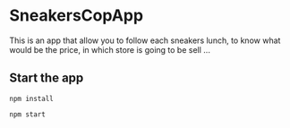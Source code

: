 # SneakersCopApp

This is an app that allow you to follow each sneakers lunch, to know what would be the price, in which store is going to be sell ...

## Start the app

```npm install```

```npm start```


